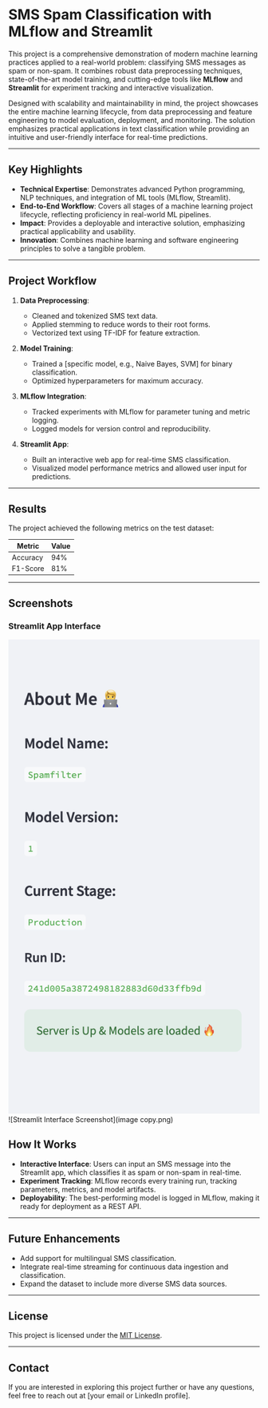 # SMS Spam Classification with MLflow and Streamlit

This project is a comprehensive demonstration of modern machine learning practices applied to a real-world problem: classifying SMS messages as spam or non-spam. It combines robust data preprocessing techniques, state-of-the-art model training, and cutting-edge tools like **MLflow** and **Streamlit** for experiment tracking and interactive visualization.

Designed with scalability and maintainability in mind, the project showcases the entire machine learning lifecycle, from data preprocessing and feature engineering to model evaluation, deployment, and monitoring. The solution emphasizes practical applications in text classification while providing an intuitive and user-friendly interface for real-time predictions.

---

## **Key Highlights**
- **Technical Expertise**: Demonstrates advanced Python programming, NLP techniques, and integration of ML tools (MLflow, Streamlit).
- **End-to-End Workflow**: Covers all stages of a machine learning project lifecycle, reflecting proficiency in real-world ML pipelines.
- **Impact**: Provides a deployable and interactive solution, emphasizing practical applicability and usability.
- **Innovation**: Combines machine learning and software engineering principles to solve a tangible problem.

---

## **Project Workflow**

1. **Data Preprocessing**:
   - Cleaned and tokenized SMS text data.
   - Applied stemming to reduce words to their root forms.
   - Vectorized text using TF-IDF for feature extraction.

2. **Model Training**:
   - Trained a [specific model, e.g., Naive Bayes, SVM] for binary classification.
   - Optimized hyperparameters for maximum accuracy.

3. **MLflow Integration**:
   - Tracked experiments with MLflow for parameter tuning and metric logging.
   - Logged models for version control and reproducibility.

4. **Streamlit App**:
   - Built an interactive web app for real-time SMS classification.
   - Visualized model performance metrics and allowed user input for predictions.

---

## **Results**

The project achieved the following metrics on the test dataset:

| Metric      | Value   |
|-------------|---------|
| Accuracy    | 94%     |
| F1-Score    | 81%     |

---

## **Screenshots**

### Streamlit App Interface
![Streamlit Interface Screenshot](image.png)
![Streamlit Interface Screenshot](image copy.png)



## **How It Works**

- **Interactive Interface**: Users can input an SMS message into the Streamlit app, which classifies it as spam or non-spam in real-time.
- **Experiment Tracking**: MLflow records every training run, tracking parameters, metrics, and model artifacts.
- **Deployability**: The best-performing model is logged in MLflow, making it ready for deployment as a REST API.

---

## **Future Enhancements**

- Add support for multilingual SMS classification.
- Integrate real-time streaming for continuous data ingestion and classification.
- Expand the dataset to include more diverse SMS data sources.

---

## **License**
This project is licensed under the [MIT License](LICENSE).

---

## **Contact**
If you are interested in exploring this project further or have any questions, feel free to reach out at [your email or LinkedIn profile].
